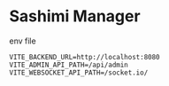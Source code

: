 # Sashimi Manager

env file

```
VITE_BACKEND_URL=http://localhost:8080
VITE_ADMIN_API_PATH=/api/admin
VITE_WEBSOCKET_API_PATH=/socket.io/
```
